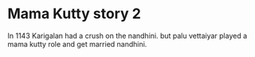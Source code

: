 # Mama Kutty story 2

In 1143 Karigalan had a crush on the nandhini. but palu vettaiyar played a mama kutty role and get married  nandhini.